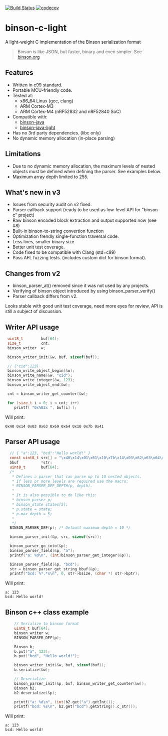 [![Build Status](https://travis-ci.org/assaabloy-ppi/binson-c-light.svg?branch=master)](https://travis-ci.org/assaabloy-ppi/binson-c-light) [![codecov](https://codecov.io/gh/assaabloy-ppi/binson-c-light/branch/master/graph/badge.svg)](https://codecov.io/gh/assaabloy-ppi/binson-c-light)


# binson-c-light

A light-weight C implementation of the Binson serialization format

> Binson is like JSON, but faster, binary and even simpler. See [binson.org](http://binson.org/)

Features
---------

* Written in c99 standard.
* Portable MCU-friendly code.
* Tested at:
  * x86_64 Linux (gcc, clang)
  * ARM Cortex-M3
  * ARM Cortex-M4 (nRF52832 and nRF52840 SoC)
* Compatible with:
  * [binson-java](https://github.com/franslundberg/binson-java)
  * [binson-java-light](https://github.com/franslundberg/binson-java-light)
* Has no 3rd party dependencies. (libc only)
* No dynamic memory allocation (in-place parsing)

Limitations
-----------

* Due to no dynamic memory allocation, the maximum levels of nested objects must be defined when defining the parser. See examples below.
* Maximum array depth limited to 255.

What's new in v3
----------------

* Issues from security audit on v2 fixed.
* Parser callback support (ready to be used as low-level API for "binson-c" project)
* Raw binson encoded block extraction and output supported now (see #8)
* Built-in binson-to-string convertion function
* Optimization frendly single-function traversal code.
* Less lines, smaller binary size
* Better unit test coverage.
* Code fixed to be compatible with Clang (std=c99)
* Pass AFL fuzzing tests. (includes custom dict for binson format).

Changes from v2
---------------

* binson_parser_at() removed since it was not used by any projects.
* Verifying of binson object introduced by using binson_parser_verify()
* Parser callback differs from v2.

Looks stable with good unit test coverage, need more eyes for review, API is still a subject of discussion.


Writer API usage
---------

```c
 uint8_t        buf[64];
 size_t         cnt;
 binson_writer  w;

 binson_writer_init(&w, buf, sizeof(buf));

 // {"cid":123}
 binson_write_object_begin(&w);
 binson_write_name(&w, "cid");
 binson_write_integer(&w, 123);
 binson_write_object_end(&w);

 cnt = binson_writer_get_counter(&w);

 for (size_t i = 0; i < cnt; i++)
    printf( "0x%02x ", buf[i] );
```
Will print:

`
0x40 0x14 0x03 0x63 0x69 0x64 0x10 0x7b 0x41
`

Parser API usage
---------


```c
  // { "a":123, "bcd":"Hello world!" }
  const uint8_t src[] = "\x40\x14\x01\x61\x10\x7b\x14\x03\x62\x63\x64\x14\x0c\x48\x65\x6c\x6c\x6f\x20\x77\x6f\x72\x6c\x64\x21\x41";
  bbuf          *str;
  uint8_t       buf[64];
  /*
   * Defines a parser that can parse up to 10 nested objects.
   * If less or more levels are required use the macro:
   * BINSON_PARSER_DEF_DEPTH(p, depth).
   *
   * It is also possible to do like this:
   * binson_parser p;
   * binson_state states[5];
   * p.state = state;
   * p.max_depth = 5;
   *
   */
  BINSON_PARSER_DEF(p); /* Default maximum depth = 10 */

  binson_parser_init(&p, src, sizeof(src));

  binson_parser_go_into(&p);
  binson_parser_field(&p, "a");
  printf("a: %d\n", (int)binson_parser_get_integer(&p));

  binson_parser_field(&p, "bcd");
  str = binson_parser_get_string_bbuf(&p);
  printf("bcd: %*.*s\n", 0, str->bsize, (char *) str->bptr);
```
Will print:

```
a: 123
bcd: Hello world!
```

Binson c++ class example
---------

```c
    // Serialize to binson format
    uint8_t buf[64];
    binson_writer w;
    BINSON_PARSER_DEF(p);

    Binson b;
    b.put("a", 123);
    b.put("bcd", "Hello world!");

    binson_writer_init(&w, buf, sizeof(buf));
    b.serialize(&w);

    // Deserialize
    binson_parser_init(&p, buf, binson_writer_get_counter(&w));
    Binson b2;
    b2.deserialize(&p);

    printf("a: %d\n", (int)b2.get("a").getInt());
    printf("bcd: %s\n", b2.get("bcd").getString().c_str());
```
Will print:

```
a: 123
bcd: Hello world!
```
